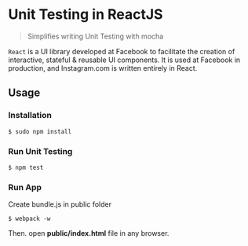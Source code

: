 # Unit Testing in ReactJS
> Simplifies writing Unit Testing with mocha

`React` is a UI library developed at Facebook to facilitate the creation of interactive, stateful & reusable UI components. It is used at Facebook in production, and Instagram.com is written entirely in React.

## Usage

### Installation

```
$ sudo npm install
```

### Run Unit Testing

```
$ npm test
```

### Run App

Create bundle.js in public folder
```
$ webpack -w
```

Then. open <b>public/index.html</b> file in any browser.
